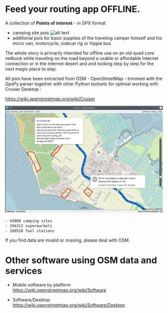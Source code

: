 # Feed your routing app OFFLINE.

A collection of **Points of interest** - in GPX format

- camping site pois ![alt text](https://wiki.openstreetmap.org/w/images/thumb/e/e4/Camping.16.svg/14px-Camping.16.svg.png)  
- additional pois for basic supplies of the traveling camper himself and his micro van, motorcycle, sidecar rig or hippie bus

The whole story is primarily intended for offline use on an old quad core netbook while traveling on the road beyond a usable or affordable Internet connection or in the Internet desert and and looking step by step for the next magic place to stay.

All pois have been extracted from OSM - OpenStreetMap - trimmed with the GpxPy parser together with other Python toolsets for optimal working with Cruiser Desktop :

  https://wiki.openstreetmap.org/wiki/Cruiser

![alt text](./cruiser.png?raw=true "Cruiser")

    - 43088 camping sites
    - 194312 supermarkets 
    - 160510 fuel stations

If you find data are invalid or missing, please deal with OSM.

# Other software using OSM data and services

- Mobile software by platform
  https://wiki.openstreetmap.org/wiki/Software

- Software/Desktop 
  https://wiki.openstreetmap.org/wiki/Software/Desktop
